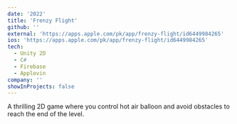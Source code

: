 ```yaml
---
date: '2022'
title: 'Frenzy Flight'
github: ''
external: 'https://apps.apple.com/pk/app/frenzy-flight/id6449984265'
ios: 'https://apps.apple.com/pk/app/frenzy-flight/id6449984265'
tech:
  - Unity 2D
  - C#
  - Firebase
  - Applovin
company: ''
showInProjects: false
---
```


A thrilling 2D game where you control hot air balloon and avoid obstacles to reach the end of the level.